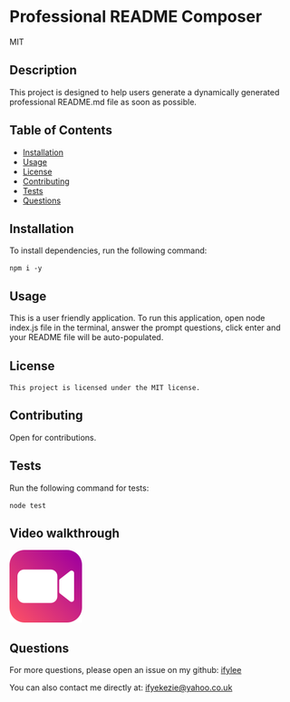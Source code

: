 
  # Professional README Composer
  MIT

  ## Description
  This project is designed to help users generate a dynamically generated professional README.md file as soon as possible.


  ## Table of Contents
  - [Installation](#installation)
  - [Usage](#usage)
  - [License](#license)
  - [Contributing](#contributing)
  - [Tests](#tests)
  - [Questions](#questions)


  ## Installation
  To install dependencies, run the following command:

  ```
  npm i -y  

  ```

  ## Usage
  This is a user friendly application. To run this application, open node index.js file in the terminal, answer the prompt questions, click enter and your README file will be auto-populated.
  

  ## License
    This project is licensed under the MIT license.

  ## Contributing
  Open for contributions.

  ## Tests
  Run the following command for tests:
  ```
  node test
  ```

## Video walkthrough

[![video image](./image-1.png)](https://drive.google.com/file/d/1SNFYaPdbqn2fJCeMmq68HdrpOCdPCbL6/view?usp=sharing)

  ## Questions

  For more questions, please open an issue on my github: [ifylee](https://github.com/ifylee)

  You can also contact me directly at: [ifyekezie@yahoo.co.uk](mailto:ifyekezie@yahoo.co.uk)

